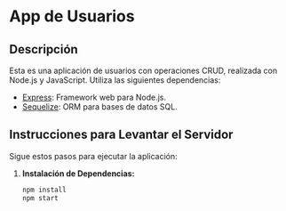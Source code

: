 # App de Usuarios

## Descripción

Esta es una aplicación de usuarios con operaciones CRUD, realizada con Node.js y JavaScript. Utiliza las siguientes dependencias:

- [Express](https://www.npmjs.com/package/express): Framework web para Node.js.
- [Sequelize](https://www.npmjs.com/package/sequelize): ORM para bases de datos SQL.

## Instrucciones para Levantar el Servidor

Sigue estos pasos para ejecutar la aplicación:

1. **Instalación de Dependencias:**
   ```bash
   npm install 
   npm start
